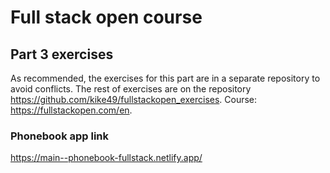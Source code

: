 # Full stack open course
## Part 3 exercises
As recommended, the exercises for this part are in a separate repository to avoid conflicts. The rest of exercises are on the repository https://github.com/kike49/fullstackopen_exercises. Course: https://fullstackopen.com/en.

### Phonebook app link
https://main--phonebook-fullstack.netlify.app/
